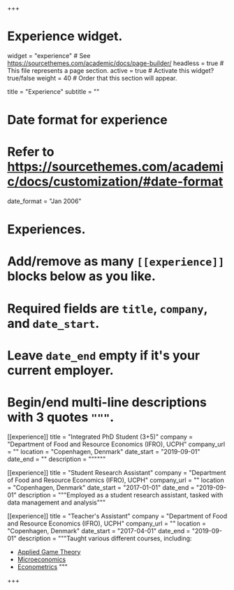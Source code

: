 +++
# Experience widget.
widget = "experience"  # See https://sourcethemes.com/academic/docs/page-builder/
headless = true  # This file represents a page section.
active = true  # Activate this widget? true/false
weight = 40  # Order that this section will appear.

title = "Experience"
subtitle = ""

# Date format for experience
#   Refer to https://sourcethemes.com/academic/docs/customization/#date-format
date_format = "Jan 2006"

# Experiences.
#   Add/remove as many `[[experience]]` blocks below as you like.
#   Required fields are `title`, `company`, and `date_start`.
#   Leave `date_end` empty if it's your current employer.
#   Begin/end multi-line descriptions with 3 quotes `"""`.

[[experience]]
  title = "Integrated PhD Student (3+5)"
  company = "Department of Food and Resource Economics (IFRO), UCPH"
  company_url = ""
  location = "Copenhagen, Denmark"
  date_start = "2019-09-01"
  date_end = ""
  description = """"""
  
[[experience]]
  title = "Student Research Assistant"
  company = "Department of Food and Resource Economics (IFRO), UCPH"
  company_url = ""
  location = "Copenhagen, Denmark"
  date_start = "2017-01-01"
  date_end = "2019-09-01"
  description = """Employed as a student research assistant, tasked with data management and analysis"""

[[experience]]
  title = "Teacher's Assistant"
  company = "Department of Food and Resource Economics (IFRO), UCPH"
  company_url = ""
  location = "Copenhagen, Denmark"
  date_start = "2017-04-01"
  date_end = "2019-09-01"
  description = """Taught various different courses, including:
  * [Applied Game Theory](https://kurser.ku.dk/course/nifb14002u/)
  * [Microeconomics](https://kurser.ku.dk/course/LOJB10259u)
  * [Econometrics](https://kurser.ku.dk/course/nifb14014u)
  """

+++
